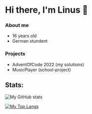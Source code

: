 # Hi there, I'm Linus 👋

### About me
- 16 years old
- German stundent

### Projects
- AdventOfCode 2022 (my solutions)
- MusicPlayer (school-project)

## Stats:

![My GitHub stats](https://github-readme-stats.vercel.app/api?username=sunilsch&show_icons=true&theme=synthwave)

[![My Top Langs](https://github-readme-stats.vercel.app/api/top-langs/?username=sunilsch&hide=batch&theme=synthwave)](https://github.com/anuraghazra/github-readme-stats)
